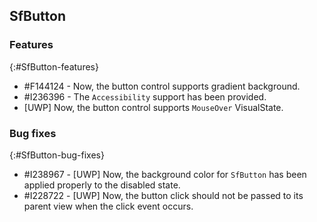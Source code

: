 ## SfButton

### Features
{:#SfButton-features}

* \#F144124 - Now, the button control supports gradient background.
* \#I236396 - The `Accessibility` support has been provided.
* [UWP] Now, the button control supports `MouseOver` VisualState.

### Bug fixes
{:#SfButton-bug-fixes}

* \#I238967 - [UWP] Now, the background color for `SfButton` has been applied properly to the disabled state.
* \#I228722 - [UWP] Now, the button click should not be passed to its parent view when the click event occurs.